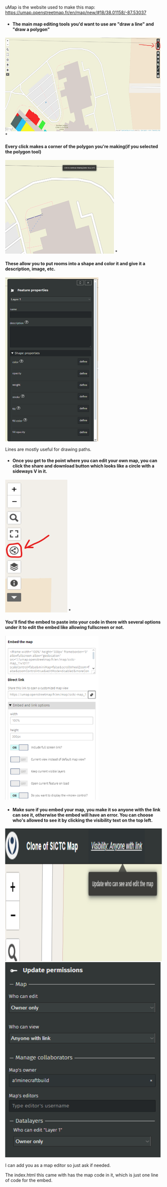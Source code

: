 uMap is the website used to make this map:  https://umap.openstreetmap.fr/en/map/new/#18/38.01158/-87.53037

* <h4>The main map editing tools you'd want to use are "draw a line" and "draw a polygon"</h4>
<img src="./images/drawtools.png" width="500" height="300">
* <h4>Every click makes a corner of the polygon you're making(if you selected the polygon tool)</h4>
<img src="./images/makingshape.png" width="350" height="300">
* <h4>These allow you to put rooms into a shape and color it and give it a description, image, etc.  </h4>
<img src="./images/features.png" width="300" height="525">

Lines are mostly useful for drawing paths.  

* <h4>Once you get to the point where you can edit your own map, you can click the share and download button which looks like a circle with a sideways V in it.  </h4>
<img src="./images/sharebutton.png" width="200" height="425">
* <h4>You'll find the embed to paste into your code in there with several options under it to edit the embed like allowing fullscreen or not.  </h4>
<img src="./images/embedsettings.png" width="300" height="525">

* <h4>Make sure if you embed your map, you make it so anyone with the link can see it, otherwise the embed will have an error.  You can choose who's allowed to see it by clicking the visibility text on the top left.  </h4>
<img src="./images/visibility.png" width="700" height="425">
<img src="./images/visibilitysettings.png" width="500" height="625">

I can add you as a map editor so just ask if needed.  

The index.html this came with has the map code in it, which is just one line of code for the embed.  

